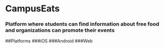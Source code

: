 # CampusEats
### Platform where students can find information about free food and organizations can promote their events

##Platforms
###iOS
###Android
###Web